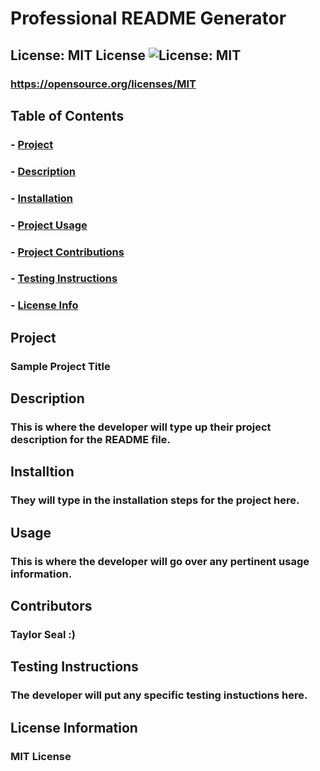 
  
  # Professional README Generator

  ## License: MIT License ![License: MIT](https://img.shields.io/badge/License-MIT-yellow.svg)
  ### https://opensource.org/licenses/MIT

  ## Table of Contents
  ### - [Project](#Project)
  ### - [Description](#Description)
  ### - [Installation](#Installation)
  ### - [Project Usage](#ProjectUsage)
  ### - [Project Contributions](#ProjectContributions)
  ### - [Testing Instructions](#TestingInstructions)
  ### - [License Info](#License)


  ## Project
  ### Sample Project Title

  ## Description
  ### This is where the developer will type up their project description for the README file.

  ## Installtion
  ### They will type in the installation steps for the project here.

  ## Usage
  ### This is where the developer will go over any pertinent usage information.

  ## Contributors
  ### Taylor Seal :)

  ## Testing Instructions
  ### The developer will put any specific testing instuctions here.

  ## License Information
  ### MIT License
